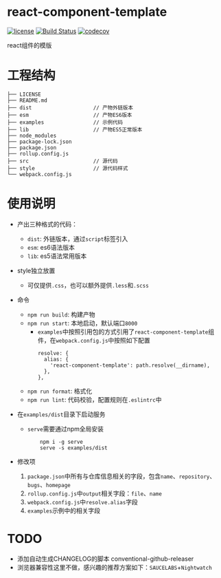# react-component-template
[![license](https://img.shields.io/github/license/58-magic/react-component-template.svg)](https://github.com/damujiangr/react-component-template/blob/master/LICENSE)
[![Build Status](https://travis-ci.org/58-magic/react-component-template.svg?branch=master)](https://travis-ci.org/58-magic/react-component-template)
[![codecov](https://codecov.io/gh/58-magic/react-component-template/branch/master/graph/badge.svg)](https://codecov.io/gh/58-magic/react-component-template)

react组件的模版

# 工程结构

```
├── LICENSE
├── README.md
├── dist                    // 产物外链版本
├── esm                     // 产物ES6版本
├── examples                // 示例代码
├── lib                     // 产物ES5正常版本
├── node_modules
├── package-lock.json
├── package.json
├── rollup.config.js
├── src                     // 源代码
├── style                   // 源代码样式
└── webpack.config.js
```

# 使用说明
- 产出三种格式的代码：
    + `dist`: 外链版本，通过`script`标签引入
    + `esm`: es6语法版本
    + `lib`: es5语法常用版本

- style独立放置
    + 可仅提供`.css`，也可以额外提供`.less`和`.scss`

- 命令
    + `npm run build`: 构建产物
    + `npm run start`: 本地启动，默认端口`8000`
        - `examples`中按照引用包的方式引用了`react-component-template`组件，在`webpack.config.js`中按照如下配置
          ```
          resolve: {
            alias: {
              'react-component-template': path.resolve(__dirname),
            },
          },
          ```
    + `npm run format`: 格式化
    + `npm run lint`: 代码校验，配置规则在`.eslintrc`中

- 在`examples/dist`目录下启动服务
    + `serve`需要通过npm全局安装
        ```
            npm i -g serve
            serve -s examples/dist
        ```

- 修改项
    1. `package.json`中所有与仓库信息相关的字段，包含`name`、`repository`、`bugs`、`homepage`
    1. `rollup.config.js`中`output`相关字段：`file`、`name`
    1. `webpack.config.js`中`resolve.alias`字段
    1. `examples`示例中的相关字段





# TODO
- 添加自动生成CHANGELOG的脚本 conventional-github-releaser
- 浏览器兼容性这里不做，感兴趣的推荐方案如下：`SAUCELABS`+`Nightwatch`
